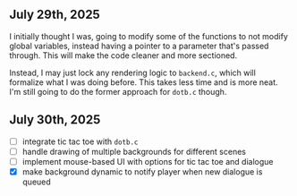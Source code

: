 ## July 29th, 2025
I initially thought I was, going to modify some of the functions to not modify global variables, instead having a pointer to a parameter that's passed through. This will make the code cleaner and more sectioned.

Instead, I may just lock any rendering logic to ``backend.c``, which will formalize what I was doing before. This takes less time and is more neat. I'm still going to do the former approach for ``dotb.c`` though.

## July 30th, 2025
- [ ] integrate tic tac toe with ``dotb.c``
- [ ] handle drawing of multiple backgrounds for different scenes
- [ ] implement mouse-based UI with options for tic tac toe and dialogue
- [x] make background dynamic to notify player when new dialogue is queued
